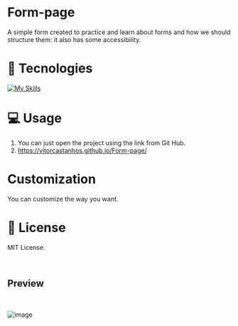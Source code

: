 # Form-page

A simple form created to practice and learn about forms and how we should structure them: it also has some accessibility.

# 🚀 Tecnologies

[![My Skills](https://skillicons.dev/icons?i=html,css)](https://skillicons.dev)

# 💻 Usage

1. You can just open the project using the link from Git Hub.
2. https://vitorcastanhos.github.io/Form-page/


# Customization

You can customize the way you want.


# :memo: License

MIT License.

<br />

## Preview

<br />

![image](https://github.com/Vitorcastanhos/Form-page/assets/77864032/fcfe465d-42e6-400e-b289-ebe7bc0b6caf)

